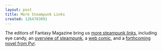 ```yaml
---
layout: post
title: More Steampunk Links
created: 1264783091
---
```

The editors of Fantasy Magazine bring us [more steampunk links](http://www.fantasy-magazine.com/2010/01/steampunk-links-for-january-29-2010/), including eye candy,
an [overview of steampunk](http://edittorrent.blogspot.com/2010/01/guest-post-steampunk-by-alison-mcmahan.html), a [web comic](http://shawntionary.com/clockworks/), and a [forthcoming novel from Pyr](http://aidanmoher.com/blog/2009/10/cover-art/cover-art-synopsis-ghosts-of-manhattan-by-george-mann/).

